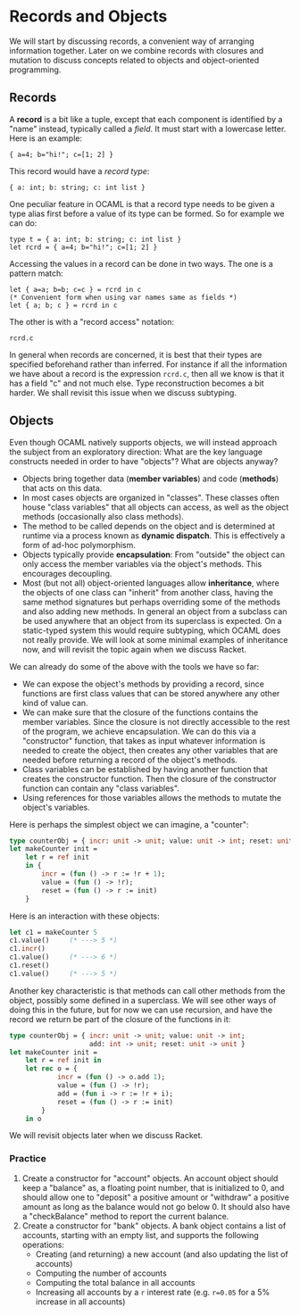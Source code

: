# Records and Objects

We will start by discussing records, a convenient way of arranging information together. Later on we combine records with closures and mutation to discuss concepts related to objects and object-oriented programming.

## Records

A **record** is a bit like a tuple, except that each component is identified by a "name" instead, typically called a *field*. It must start with a lowercase letter. Here is an example:
```
{ a=4; b="hi!"; c=[1; 2] }
```
This record would have a *record type*:
```
{ a: int; b: string; c: int list }
```

One peculiar feature in OCAML is that a record type needs to be given a type alias first before a value of its type can be formed. So for example we can do:
```
type t = { a: int; b: string; c: int list }
let rcrd = { a=4; b="hi!"; c=[1; 2] }
```

Accessing the values in a record can be done in two ways. The one is a pattern match:
```
let { a=a; b=b; c=c } = rcrd in c
(* Convenient form when using var names same as fields *)
let { a; b; c } = rcrd in c
```
The other is with a "record access" notation:
```
rcrd.c
```

In general when records are concerned, it is best that their types are specified beforehand rather than inferred. For instance if all the information we have about a record is the expression `rcrd.c`, then all we know is that it has a field "c" and not much else. Type reconstruction becomes a bit harder. We shall revisit this issue when we discuss subtyping.

## Objects

Even though OCAML natively supports objects, we will instead approach the subject from an exploratory direction: What are the key language constructs needed in order to have "objects"? What are objects anyway?

- Objects bring together data (**member variables**) and code (**methods**) that acts on this data.
- In most cases objects are organized in "classes". These classes often house "class variables" that all objects can access, as well as the object methods (occasionally also class methods).
- The method to be called depends on the object and is determined at runtime via a process known as **dynamic dispatch**. This is effectively a form of ad-hoc polymorphism.
- Objects typically provide **encapsulation**: From "outside" the object can only access the member variables via the object's methods. This encourages decoupling.
- Most (but not all) object-oriented languages allow **inheritance**, where the objects of one class can "inherit" from another class, having the same method signatures but perhaps overriding some of the methods and also adding new methods. In general an object from a subclass can be used anywhere that an object from its superclass is expected. On a static-typed system this would require subtyping, which OCAML does not really provide. We will look at some minimal examples of inheritance now, and will revisit the topic again when we discuss Racket.

We can already do some of the above with the tools we have so far:

- We can expose the object's methods by providing a record, since functions are first class values that can be stored anywhere any other kind of value can.
- We can make sure that the closure of the functions contains the member variables. Since the closure is not directly accessible to the rest of the program, we achieve encapsulation. We can do this via a "constructor" function, that takes as input whatever information is needed to create the object, then creates any other variables that are needed before returning a record of the object's methods.
- Class variables can be established by having another function that creates the constructor function. Then the closure of the constructor function can contain any "class variables".
- Using references for those variables allows the methods to mutate the object's variables.

Here is perhaps the simplest object we can imagine, a "counter":
```ocaml
type counterObj = { incr: unit -> unit; value: unit -> int; reset: unit -> unit }
let makeCounter init =
    let r = ref init
    in {
        incr = (fun () -> r := !r + 1);
        value = (fun () -> !r);
        reset = (fun () -> r := init)
    }
```
Here is an interaction with these objects:
```ocaml
let c1 = makeCounter 5
c1.value()     (* ---> 5 *)
c1.incr()
c1.value()     (* ---> 6 *)
c1.reset()
c1.value()     (* ---> 5 *)
```

Another key characteristic is that methods can call other methods from the object, possibly some defined in a superclass. We will see other ways of doing this in the future, but for now we can use recursion, and have the record we return be part of the closure of the functions in it:
```ocaml
type counterObj = { incr: unit -> unit; value: unit -> int;
                    add: int -> unit; reset: unit -> unit }
let makeCounter init =
    let r = ref init in
    let rec o = {
            incr = (fun () -> o.add 1);
            value = (fun () -> !r);
            add = (fun i -> r := !r + i);
            reset = (fun () -> r := init)
        }
    in o
```

We will revisit objects later when we discuss Racket.

### Practice

1. Create a constructor for "account" objects. An account object should keep a "balance" as, a floating point number, that is initialized to 0, and should allow one to "deposit" a positive amount or "withdraw" a positive amount as long as the balance would not go below 0. It should also have a "checkBalance" method to report the current balance.
2. Create a constructor for "bank" objects. A bank object contains a list of accounts, starting with an empty list, and supports the following operations:
    - Creating (and returning) a new account (and also updating the list of accounts)
    - Computing the number of accounts
    - Computing the total balance in all accounts
    - Increasing all accounts by a `r` interest rate (e.g. `r=0.05` for a 5% increase in all accounts)
